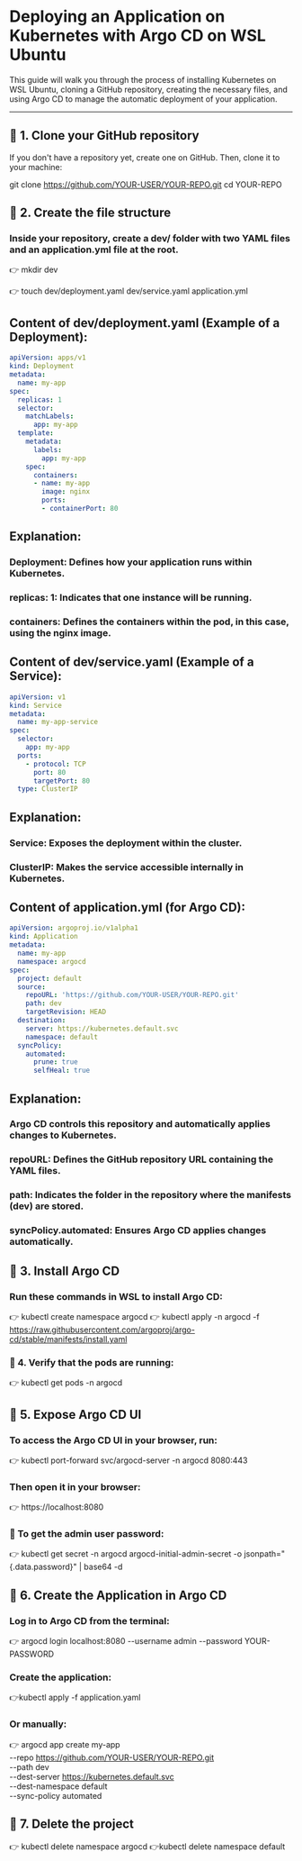 # Deploying an Application on Kubernetes with Argo CD on WSL Ubuntu

This guide will walk you through the process of installing Kubernetes on WSL Ubuntu, cloning a GitHub repository, creating the necessary files, and using Argo CD to manage the automatic deployment of your application.

---

## 🔹 1. Clone your GitHub repository
If you don't have a repository yet, create one on GitHub. Then, clone it to your machine:

git clone https://github.com/YOUR-USER/YOUR-REPO.git
cd YOUR-REPO
## 🔹 2. Create the file structure

### Inside your repository, create a dev/ folder with two YAML files and an application.yml file at the root.

👉 mkdir dev

👉 touch dev/deployment.yaml dev/service.yaml application.yml



## Content of dev/deployment.yaml (Example of a Deployment):


```yaml
apiVersion: apps/v1
kind: Deployment
metadata:
  name: my-app
spec:
  replicas: 1
  selector:
    matchLabels:
      app: my-app
  template:
    metadata:
      labels:
        app: my-app
    spec:
      containers:
      - name: my-app
        image: nginx
        ports:
        - containerPort: 80
``` 

## Explanation:

### Deployment: Defines how your application runs within Kubernetes.
### replicas: 1: Indicates that one instance will be running.
### containers: Defines the containers within the pod, in this case, using the nginx image.



## Content of dev/service.yaml (Example of a Service):

```yaml
apiVersion: v1
kind: Service
metadata:
  name: my-app-service
spec:
  selector:
    app: my-app
  ports:
    - protocol: TCP
      port: 80
      targetPort: 80
  type: ClusterIP
``` 

## Explanation:

### Service: Exposes the deployment within the cluster.
### ClusterIP: Makes the service accessible internally in Kubernetes.



## Content of application.yml (for Argo CD):


```yaml
apiVersion: argoproj.io/v1alpha1
kind: Application
metadata:
  name: my-app
  namespace: argocd
spec:
  project: default
  source:
    repoURL: 'https://github.com/YOUR-USER/YOUR-REPO.git'
    path: dev
    targetRevision: HEAD
  destination:
    server: https://kubernetes.default.svc
    namespace: default
  syncPolicy:
    automated:
      prune: true
      selfHeal: true
``` 


## Explanation:

### Argo CD controls this repository and automatically applies changes to Kubernetes.
### repoURL: Defines the GitHub repository URL containing the YAML files.
### path: Indicates the folder in the repository where the manifests (dev) are stored.
### syncPolicy.automated: Ensures Argo CD applies changes automatically.


## 🔹 3. Install Argo CD

### Run these commands in WSL to install Argo CD:

👉 kubectl create namespace argocd
👉 kubectl apply -n argocd -f https://raw.githubusercontent.com/argoproj/argo-cd/stable/manifests/install.yaml


### 🔹 4. Verify that the pods are running:

👉 kubectl get pods -n argocd


## 🔹 5. Expose Argo CD UI


### To access the Argo CD UI in your browser, run:

👉 kubectl port-forward svc/argocd-server -n argocd 8080:443

### Then open it in your browser:

 👉 https://localhost:8080


### 🚧 To get the admin user password:

👉 kubectl get secret -n argocd argocd-initial-admin-secret -o jsonpath="{.data.password}" | base64 -d


## 🔹 6. Create the Application in Argo CD

### Log in to Argo CD from the terminal:

👉 argocd login localhost:8080 --username admin --password YOUR-PASSWORD

### Create the application:

👉kubectl apply -f application.yaml

### Or manually:

👉 
argocd app create my-app \
  --repo https://github.com/YOUR-USER/YOUR-REPO.git \
  --path dev \
  --dest-server https://kubernetes.default.svc \
  --dest-namespace default \
  --sync-policy automated



## 🔹 7. Delete the project

👉 kubectl delete namespace argocd
👉kubectl delete namespace default
